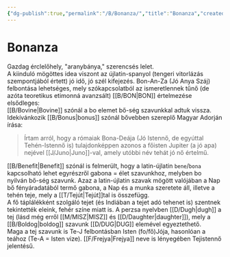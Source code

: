 ```yaml
---
{"dg-publish":true,"permalink":"/B/Bonanza/","title":"Bonanza","created":"2023-11-21T02:13","updated":"2025-01-22T15:46"}
---
```



# Bonanza



Gazdag érclelőhely, "aranybánya," szerencsés lelet.  
A kiinduló mögöttes idea viszont az újlatin-spanyol (tengeri vitorlázás szempontjából értett) jó idő, jó szél kifejezés. Bon-An-Za (Jó Anya Száj) felbontása lehetséges, mely szókapcsolatból az ismeretlennek tűnő (de azóta teoretikus etimonná avanzsált) [[B/BON\|BON]] értelmezése elsődleges:  
[[B/Bovine\|Bovine]] szónál a bo elemet bő-ség szavunkkal adtuk vissza. Idekívánkozik [[B/Bonus\|bonus]] szónál bővebben szereplő Magyar Adorján írása:  
> Írtam arról, hogy a rómaiak Bona-Deája (Jó Istennő, de egyúttal Tehén-Istennő is) tulajdonképpen azonos a főisten Jupiter (a jó apa) nejével [[J/Juno\|Juno]]-val, amely utóbbi név tehát jó nő értelmű.  

[[B/Benefit\|Benefit]] szónál is felmerült, hogy a latin-újlatin `bene`/`bona` kapcsolható lehet egyrészről gabona = élet szavunkhoz, melyben bo nyilván bő-ség szavunk. Azaz a latin-újlatin szavak mögött valójában a Nap bő fényáradatából termő gabona, a Nap és a munka szeretete áll, illetve a tehén teje, mely a [[T/Tejút\|Tejút]]tal is összefügg.  
A fő táplálékként szolgáló tejet (és Indiában a tejet adó tehenet is) szentnek tekintették eleink, fehér színe miatt is. A perzsa nyelvben [[D/Dugh\|dugh]] a tej (lásd még erről [[M/MISZ\|MISZ]] és [[D/Daughter\|daughter]]), mely a [[B/Boldog\|boldog]] szavunk [[D/DUG\|DUG]] elemével egyeztethető.  
Maga a tej szavunk is Te-J felbontásban Isten (fo/fő)Jója, hasonlóan a teához (Te-A = Isten vize). [[F/Frejya\|Frejya]] neve is lényegében Tejistennő jelentésű.  